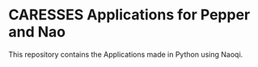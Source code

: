 # CARESSES Applications for Pepper and Nao
This repository contains the Applications made in Python using Naoqi.
